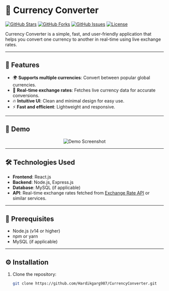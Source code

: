 # 💱 Currency Converter  

[![GitHub Stars](https://img.shields.io/github/stars/Hardikgarg987/CurrencyConverter?style=flat-square)](https://github.com/Hardikgarg987/CurrencyConverter/stargazers)
[![GitHub Forks](https://img.shields.io/github/forks/Hardikgarg987/CurrencyConverter?style=flat-square)](https://github.com/Hardikgarg987/CurrencyConverter/network/members)
[![GitHub Issues](https://img.shields.io/github/issues/Hardikgarg987/CurrencyConverter?style=flat-square)](https://github.com/Hardikgarg987/CurrencyConverter/issues)
[![License](https://img.shields.io/github/license/Hardikgarg987/CurrencyConverter?style=flat-square)](./LICENSE)

Currency Converter is a simple, fast, and user-friendly application that helps you convert one currency to another in real-time using live exchange rates.  

---

## 🚀 Features  

- 🌍 **Supports multiple currencies**: Convert between popular global currencies.  
- 📡 **Real-time exchange rates**: Fetches live currency data for accurate conversions.  
- 🔥 **Intuitive UI**: Clean and minimal design for easy use.  
- ⚡ **Fast and efficient**: Lightweight and responsive.  

---

## 📸 Demo  

<p align="center">
  <img src="https://via.placeholder.com/800x400.png?text=Currency+Converter+App+Demo" alt="Demo Screenshot">
</p>  

---

## 🛠️ Technologies Used  

- **Frontend**: React.js  
- **Backend**: Node.js, Express.js  
- **Database**: MySQL (if applicable)  
- **API**: Real-time exchange rates fetched from [Exchange Rate API](https://www.exchangerate-api.com) or similar services.  

---

## 🚧 Prerequisites  

- Node.js (v14 or higher)  
- npm or yarn  
- MySQL (if applicable)  

---

## ⚙️ Installation  

1. Clone the repository:  
   ```bash
   git clone https://github.com/Hardikgarg987/CurrencyConverter.git
